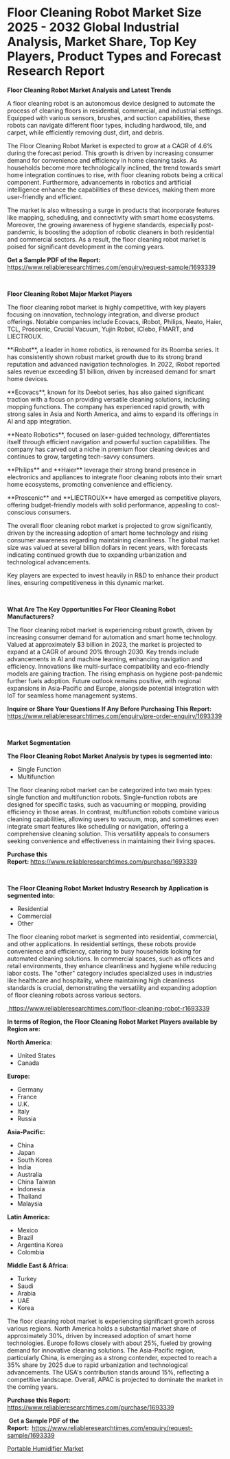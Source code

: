 <p><h1>Floor Cleaning Robot Market Size 2025 - 2032 Global Industrial Analysis, Market Share, Top Key Players, Product Types and Forecast Research Report</h1></p><p><strong>Floor Cleaning Robot Market Analysis and Latest Trends</strong></p>
<p><p>A floor cleaning robot is an autonomous device designed to automate the process of cleaning floors in residential, commercial, and industrial settings. Equipped with various sensors, brushes, and suction capabilities, these robots can navigate different floor types, including hardwood, tile, and carpet, while efficiently removing dust, dirt, and debris.</p><p>The Floor Cleaning Robot Market is expected to grow at a CAGR of 4.6% during the forecast period. This growth is driven by increasing consumer demand for convenience and efficiency in home cleaning tasks. As households become more technologically inclined, the trend towards smart home integration continues to rise, with floor cleaning robots being a critical component. Furthermore, advancements in robotics and artificial intelligence enhance the capabilities of these devices, making them more user-friendly and efficient.</p><p>The market is also witnessing a surge in products that incorporate features like mapping, scheduling, and connectivity with smart home ecosystems. Moreover, the growing awareness of hygiene standards, especially post-pandemic, is boosting the adoption of robotic cleaners in both residential and commercial sectors. As a result, the floor cleaning robot market is poised for significant development in the coming years.</p></p>
<p><strong>Get a Sample PDF of the Report:&nbsp;</strong> <a href="https://www.reliableresearchtimes.com/enquiry/request-sample/1693339?utm_campaign=2304&utm_medium=2&utm_source=Github&utm_content=ia&utm_term=16022025&utm_id=floor-cleaning-robot">https://www.reliableresearchtimes.com/enquiry/request-sample/1693339</a></p>
<p>&nbsp;</p>
<p><strong>Floor Cleaning Robot Major Market Players</strong></p>
<p><p>The floor cleaning robot market is highly competitive, with key players focusing on innovation, technology integration, and diverse product offerings. Notable companies include Ecovacs, iRobot, Philips, Neato, Haier, TCL, Proscenic, Crucial Vacuum, Yujin Robot, iClebo, FMART, and LIECTROUX.</p><p>**iRobot**, a leader in home robotics, is renowned for its Roomba series. It has consistently shown robust market growth due to its strong brand reputation and advanced navigation technologies. In 2022, iRobot reported sales revenue exceeding $1 billion, driven by increased demand for smart home devices.</p><p>**Ecovacs**, known for its Deebot series, has also gained significant traction with a focus on providing versatile cleaning solutions, including mopping functions. The company has experienced rapid growth, with strong sales in Asia and North America, and aims to expand its offerings in AI and app integration.</p><p>**Neato Robotics**, focused on laser-guided technology, differentiates itself through efficient navigation and powerful suction capabilities. The company has carved out a niche in premium floor cleaning devices and continues to grow, targeting tech-savvy consumers.</p><p>**Philips** and **Haier** leverage their strong brand presence in electronics and appliances to integrate floor cleaning robots into their smart home ecosystems, promoting convenience and efficiency.</p><p>**Proscenic** and **LIECTROUX** have emerged as competitive players, offering budget-friendly models with solid performance, appealing to cost-conscious consumers.</p><p>The overall floor cleaning robot market is projected to grow significantly, driven by the increasing adoption of smart home technology and rising consumer awareness regarding maintaining cleanliness. The global market size was valued at several billion dollars in recent years, with forecasts indicating continued growth due to expanding urbanization and technological advancements.</p><p>Key players are expected to invest heavily in R&D to enhance their product lines, ensuring competitiveness in this dynamic market.</p></p>
<p>&nbsp;</p>
<p><strong>What Are The Key Opportunities For Floor Cleaning Robot Manufacturers?</strong></p>
<p><p>The floor cleaning robot market is experiencing robust growth, driven by increasing consumer demand for automation and smart home technology. Valued at approximately $3 billion in 2023, the market is projected to expand at a CAGR of around 20% through 2030. Key trends include advancements in AI and machine learning, enhancing navigation and efficiency. Innovations like multi-surface compatibility and eco-friendly models are gaining traction. The rising emphasis on hygiene post-pandemic further fuels adoption. Future outlook remains positive, with regional expansions in Asia-Pacific and Europe, alongside potential integration with IoT for seamless home management systems.</p></p>
<p><strong>Inquire or Share Your Questions If Any Before Purchasing This Report:</strong> <a href="https://www.reliableresearchtimes.com/enquiry/pre-order-enquiry/1693339?utm_campaign=2304&utm_medium=2&utm_source=Github&utm_content=ia&utm_term=16022025&utm_id=floor-cleaning-robot">https://www.reliableresearchtimes.com/enquiry/pre-order-enquiry/1693339</a></p>
<p>&nbsp;</p>
<p><strong>Market Segmentation</strong></p>
<p><strong>The Floor Cleaning Robot Market Analysis by types is segmented into:</strong></p>
<p><ul><li>Single Function</li><li>Multifunction</li></ul></p>
<p><p>The floor cleaning robot market can be categorized into two main types: single function and multifunction robots. Single-function robots are designed for specific tasks, such as vacuuming or mopping, providing efficiency in those areas. In contrast, multifunction robots combine various cleaning capabilities, allowing users to vacuum, mop, and sometimes even integrate smart features like scheduling or navigation, offering a comprehensive cleaning solution. This versatility appeals to consumers seeking convenience and effectiveness in maintaining their living spaces.</p></p>
<p><strong>Purchase this Report:&nbsp;</strong><a href="https://www.reliableresearchtimes.com/purchase/1693339?utm_campaign=2304&utm_medium=2&utm_source=Github&utm_content=ia&utm_term=16022025&utm_id=floor-cleaning-robot">https://www.reliableresearchtimes.com/purchase/1693339</a></p>
<p>&nbsp;</p>
<p><strong>The Floor Cleaning Robot Market Industry Research by Application is segmented into:</strong></p>
<p><ul><li>Residential</li><li>Commercial</li><li>Other</li></ul></p>
<p><p>The floor cleaning robot market is segmented into residential, commercial, and other applications. In residential settings, these robots provide convenience and efficiency, catering to busy households looking for automated cleaning solutions. In commercial spaces, such as offices and retail environments, they enhance cleanliness and hygiene while reducing labor costs. The "other" category includes specialized uses in industries like healthcare and hospitality, where maintaining high cleanliness standards is crucial, demonstrating the versatility and expanding adoption of floor cleaning robots across various sectors.</p></p>
<p><a href="https://www.reliableresearchtimes.com/floor-cleaning-robot-r1693339?utm_campaign=2304&utm_medium=2&utm_source=Github&utm_content=ia&utm_term=16022025&utm_id=floor-cleaning-robot">&nbsp;https://www.reliableresearchtimes.com/floor-cleaning-robot-r1693339</a></p>
<p><strong>In terms of Region, the Floor Cleaning Robot Market Players available by Region are:</strong></p>
<p>
    <p> <strong> North America: </strong>
        <ul>
            <li>United States</li>
            <li>Canada</li>
        </ul>
        </p> 
    <p> <strong> Europe: </strong>
        <ul>
            <li>Germany</li>
            <li>France</li>
            <li>U.K.</li>
            <li>Italy</li>
            <li>Russia</li>
        </ul>
        </p> 
    <p> <strong> Asia-Pacific: </strong>
        <ul>
            <li>China</li>
            <li>Japan</li>
            <li>South Korea</li>
            <li>India</li>
            <li>Australia</li>
            <li>China Taiwan</li>
            <li>Indonesia</li>
            <li>Thailand</li>
            <li>Malaysia</li>
        </ul>
        </p> 
    <p> <strong> Latin America: </strong>
        <ul>
            <li>Mexico</li>
            <li>Brazil</li>
            <li>Argentina Korea</li>
            <li>Colombia</li>
        </ul>
        </p> 
    <p> <strong> Middle East & Africa: </strong>
        <ul>
            <li>Turkey</li>
            <li>Saudi</li>
            <li>Arabia</li>
            <li>UAE</li>
            <li>Korea</li>
        </ul>
    </p>
    </p>
<p><p>The floor cleaning robot market is experiencing significant growth across various regions. North America holds a substantial market share of approximately 30%, driven by increased adoption of smart home technologies. Europe follows closely with about 25%, fueled by growing demand for innovative cleaning solutions. The Asia-Pacific region, particularly China, is emerging as a strong contender, expected to reach a 35% share by 2025 due to rapid urbanization and technological advancements. The USA's contribution stands around 15%, reflecting a competitive landscape. Overall, APAC is projected to dominate the market in the coming years.</p></p>
<p><strong>Purchase this Report: </strong><a href="https://www.reliableresearchtimes.com/purchase/1693339?utm_campaign=2304&utm_medium=2&utm_source=Github&utm_content=ia&utm_term=16022025&utm_id=floor-cleaning-robot">https://www.reliableresearchtimes.com/purchase/1693339</a></p>
<p>&nbsp;<strong>Get a Sample PDF of the Report:&nbsp;&nbsp;</strong><a href="https://www.reliableresearchtimes.com/enquiry/request-sample/1693339?utm_campaign=2304&utm_medium=2&utm_source=Github&utm_content=ia&utm_term=16022025&utm_id=floor-cleaning-robot">https://www.reliableresearchtimes.com/enquiry/request-sample/1693339</a></p>
<p><strong></strong></p>
<p><p><a href="https://github.com/gullattedenna/Market-Research-Report-List-1/blob/main/portable-humidifier-market.md?utm_campaign=2304&utm_medium=2&utm_source=Github&utm_content=ia&utm_term=16022025&utm_id=floor-cleaning-robot">Portable Humidifier Market</a></p></p>